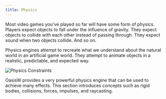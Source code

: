 ```yaml
---
title: Physics
---
```


Most video games you've played so far will have some form of physics. Players expect objects to fall under the influence of gravity. They expect objects to collide with each other instead of passing through. They expect sound when two objects collide. And so on.

Physics engines attempt to recreate what we understand about the natural world in an artificial game world. They attempt to animate objects in a realistic, predictable, and expected way.

![Physics Constraints](/img/user-manual/physics/physics-constraints.webp)

OasisW provides a very powerful physics engine that can be used to achieve many effects. This section introduces concepts such as rigid bodies, collisions, forces, impulses, and raycasting.
